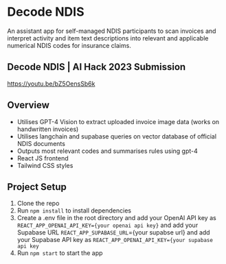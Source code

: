 # Decode NDIS
An assistant app for self-managed NDIS participants to scan invoices and interpret activity and item text descriptions into relevant and applicable numerical NDIS codes for insurance claims.

## Decode NDIS | AI Hack 2023 Submission
https://youtu.be/bZ5OensSb6k

## Overview
- Utilises GPT-4 Vision to extract uploaded invoice image data (works on handwritten invoices)
- Utilises langchain and supabase queries on vector database of official NDIS documents
- Outputs most relevant codes and summarises rules using gpt-4
- React JS frontend
- Tailwind CSS styles


## Project Setup
1. Clone the repo
2. Run `npm install` to install dependencies
3. Create a .env file in the root directory and add your OpenAI API key as `REACT_APP_OPENAI_API_KEY={your openai api key}` and add your Supabase URL `REACT_APP_SUPABASE_URL`={your supabse url} and add your Supabase API key as `REACT_APP_OPENAI_API_KEY={your supabase api key`
4. Run `npm start` to start the app
